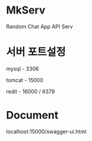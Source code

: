 # MkServ
Random Chat App API Serv


# 서버 포트설정

mysql - 3306

tomcat - 15000

redit - 16000 / 6379

# Document

localhost:15000/swagger-ui.html
